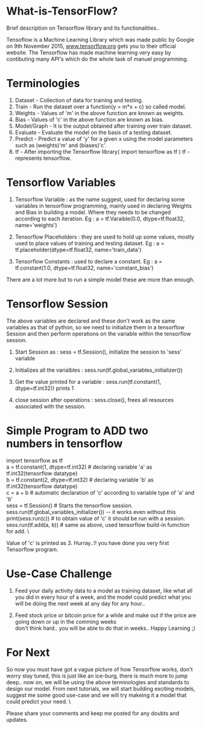 # What-is-TensorFlow?
Brief description on Tensorflow library and its functionalities..

Tensoflow is a Machine Learning Library which was made public by Google on 9th November 2015, www.tensorflow.org gets you to their official website. The Tensorflow has made machine learning very easy by contibuting many API's which do the whole task of manuel programming.

# Terminologies

1. Dataset     - Collection of data for training and testing.
2. Train       - Run the dataset over a function(y = m\*x + c) so called model.
3. Weights     - Values of 'm' in the above function are known as weights.
4. Bias        - Values of 'c' in the above function are known as bias.
5. Model/Graph - It is the output obtained after training over train dataset.
6. Evaluate    - Evaluate the model on the basis of a testing dataset.
7. Predict     - Predict a value of 'y' for a given x using the model parameters such as (weights)'m' and (biases)'c'.
8. tf          - After importing the Tensorflow library( import tensorflow as tf ) tf - represents tensorflow.

# Tensorflow Variables

1. Tensorflow Variable : as the name suggest, used for declaring some variables in tensorflow programming, mainly used in declaring Weights and Bias in building a model. Where they needs to be changed according to each iteration. 
Eg : a = tf.Varaible(0.0, dtype=tf.float32, name='weights')

2. Tensorflow Placeholders : they are used to hold up some values, mostly used to place values of training and testing dataset.
Eg : a = tf.placeholder(dtype=tf.float32, name='train_data')

3. Tensorflow Constants : used to declare a constant.
Eg : a = tf.constant(1.0, dtype=tf.float32, name='constant_bias')

There are a lot more but to run a simple model these are more than enough.

# Tensorflow Session

The above variables are declared and these don't work as the same variables as that of python, so we need to initialize them in a tensorflow Session and then perform operations on the variable within the tensorflow session.

1. Start Session as : sess = tf.Session(), initialize the session to 'sess' variable

2. Initializes all the varialbles : sess.run(tf.global_variables_initializer())

3. Get the value printed for a variable : sess.run(tf.constant(1, dtype=tf.int32)) prints 1

4. close session after operations : sess.close(), frees all resources associated with the session.

# Simple Program to ADD two numbers in tensorflow

import tensorflow as tf \
a = tf.constant(1, dtype=tf.int32) # declaring variable 'a' as tf.int32(tensorflow datatype) \
b = tf.constant(2, dtype=tf.int32) # declaring variable 'b' as tf.int32(tensorflow datatype) \
c = a + b # automatic declaration of 'c' according to variable type of 'a' and 'b' \
sess = tf.Session() # Starts the tensorflow session. \
sess.run(tf.global_variables_initializer()) -- it works even without this \
print(sess.run(c)) # to obtain value of 'c' it should be run with a session. \
sess.run(tf.add(a, b)) # same as above, used tensorflow build-in fumction for add. \

Value of 'c' is printed as 3. Hurray..!! you have done you very first Tensorflow program.

# Use-Case Challenge

1. Feed your daily activity data to a model as training dataset, like what all you did in every hour of a week, and the model could predict what you will be doing the next week at any day for any hour..

2. Feed stock price or bitcoin price for a while and make out if the price are going down or up in the comming weeks \
don't think hard.. you will be able to do that in weeks.. Happy Learning ;)

# For Next

So now you must have got a vague picture of how Tensorflow works, don't worry stay tuned, this is just like an ice-burg, there is much more to jump deep.. now on, we will be using the above terminologies and standards to design our model. From next tutorials, we will start building exciting models, suggest me some good use-case and we will try makeing it a model that could predict your need. \

Please share your comments and keep me posted for any doubts and updates.
